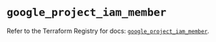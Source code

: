 # `google_project_iam_member`

Refer to the Terraform Registry for docs: [`google_project_iam_member`](https://registry.terraform.io/providers/hashicorp/google-beta/6.21.0/docs/resources/google_project_iam_member).
